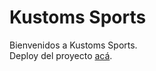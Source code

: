 # Kustoms Sports

Bienvenidos a Kustoms Sports.\
Deploy del proyecto [acá](https://kustoms-sports.vercel.app/).


